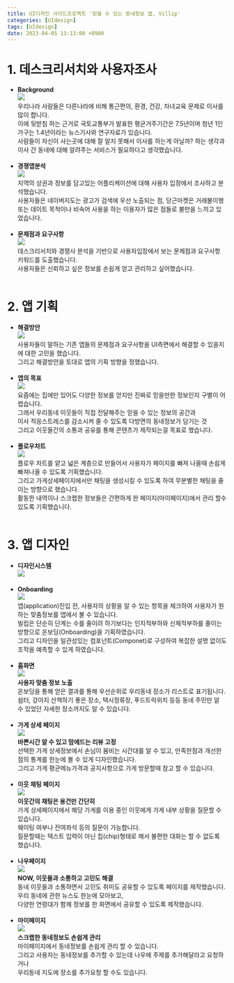 ```yaml
---
title: UI디자인 사이드프로젝트 '믿을 수 있는 동네정보 앱, Villip'
categories: [UIdesign]
tags: [UIdesign]
date: 2023-04-05 13:13:00 +0900
---
```

# 1. 데스크리서치와 사용자조사

- <b>Background</b><br><img src=https://raw.githubusercontent.com/pjaehong/pjaehong.github.io/main/assets/img/posts/villip_1.png><br>우리나라 사람들은 다른나라에 비해 통근편의, 환경, 건강, 자녀교육 문제로 이사를 많이 합니다.<br>이에 뒷받침 하는 근거로 국토교통부가 발표한 평균거주기간은 7.5년이며 청년 1인가구는 1.4년이라는 뉴스기사와 연구자료가 있습니다.<br>사람들이 자신이 사는곳에 대해 잘 알지 못해서 이사를 하는게 아닐까? 하는 생각과 이사 간 동네에 대해 알려주는 서비스가 필요하다고 생각했습니다.<br><br>
- <b>경쟁앱분석</b><br><img src=https://raw.githubusercontent.com/pjaehong/pjaehong.github.io/main/assets/img/posts/villip_2.png><br>지역의 상권과 정보를 담고있는 어플리케이션에 대해 사용자 입장에서 조사하고 분석했습니다.<br>사용자들은 네이버지도는 광고가 검색에 우선 노출되는 점, 당근마켓은 거래불이행<br>또는 데이트 목적이나 비속어 사용을 하는 이용자가 많은 점들로 불만을 느끼고 있었습니다.<br><br>
- <b>문제점과 요구사항</b><br><img src=https://raw.githubusercontent.com/pjaehong/pjaehong.github.io/main/assets/img/posts/villip_3.png><br>데스크리서치와 경쟁사 분석을 기반으로 사용자입장에서 보는 문제점과 요구사항 키워드를 도출했습니다.<br>사용자들은 신뢰하고 싶은 정보를 손쉽게 얻고 관리하고 싶어했습니다.<br><br>

# 2. 앱 기획
- <b>해결방안</b><br><img src=https://raw.githubusercontent.com/pjaehong/pjaehong.github.io/main/assets/img/posts/villip_4.png><br>사용자들이 말하는 기존 앱들의 문제점과 요구사항을 UI측면에서 해결할 수 있을지에 대한 고민을 했습니다.<br>그리고 해결방안을 토대로 앱의 기획 방향을 정했습니다.<br><br>
- <b>앱의 목표</b><br><img src=https://raw.githubusercontent.com/pjaehong/pjaehong.github.io/main/assets/img/posts/villip_5.png><br>요즘에는 집에만 있어도 다양한 정보를 얻지만 진짜로 믿을만한 정보인지 구별이 어렵습니다.<br>그래서 우리동네 이웃들이 직접 전달해주는 믿을 수 있는 정보의 공간과<br>이사 적응스트레스를 감소시켜 줄 수 있도록 다방면의 동네정보가 담기는 것<br>그리고 이웃들간의 소통과 공유를 통해 콘텐츠가 제작되는걸 목표로 했습니다.<br><br>
- <b>플로우차트</b><br><img src=https://raw.githubusercontent.com/pjaehong/pjaehong.github.io/main/assets/img/posts/villip_8.png><br>플로우 차트를 얕고 넓은 계층으로 만들어서 사용자가 페이지를 빠져 나올때 손쉽게 빠져나올 수 있도록 기획했습니다.<br>그리고 가게상세페이지에서만 채팅을 생성시킬 수 있도록 하여 무분별한 채팅을 줄이는 방향으로 했습니다.<br>활동한 내역이나 스크랩한 정보들은 간편하게 한 페이지(마이페이지)에서 관리 할수 있도록 기획했습니다.<br><br>

# 3. 앱 디자인
- <b>디자인시스템</b><br><img src=https://raw.githubusercontent.com/pjaehong/pjaehong.github.io/main/assets/img/posts/villip_7.png><br><br>
- <b>Onboarding</b><br><img src=https://raw.githubusercontent.com/pjaehong/pjaehong.github.io/main/assets/img/posts/villip_9.png><br>앱(application)진입 전, 사용자의 상황을 알 수 있는 항목을 체크하여 사용자가 원하는 맞춤정보를 앱에서 볼 수 있습니다.<br>빌립은 단순히 단계는 수를 줄이려 하기보다는 인지적부하와 신체적부하를 줄이는 방향으로 온보딩(Onboarding)을 기획하였습니다.<br>그리고 디자인을 일관성있는 컴포넌트(Componet)로 구성하여 복잡한 설명 없이도 조작을 예측할 수 있게 하였습니다.<br><br>
- <b>홈화면</b><br><img src=https://raw.githubusercontent.com/pjaehong/pjaehong.github.io/main/assets/img/posts/villip_10.png><br><b>사용자 맞춤 정보 노출</b><br>온보딩을 통해 얻은 결과를 통해 우선순위로 우리동네 장소가 리스트로 표기됩니다.<br>쉼터, 강아지 산책하기 좋은 장소, 택시정류장, 푸드트럭위치 등등 동네 주민만 알 수 있었던 자세한 장소까지도 알 수 있습니다.<br><br>
- <b>가게 상세 페이지</b><br><img src=https://raw.githubusercontent.com/pjaehong/pjaehong.github.io/main/assets/img/posts/villip_11.png><br><b>바쁜시간 알 수 있고 맘에드는 리뷰 고정</b><br>선택한 가게 상세정보에서 손님이 붐비는 시간대를 알 수 있고, 만족한점과 개선한 점의 통계를 한눈에 볼 수 있게 디자인했습니다.<br>그리고 가게 평균메뉴가격과 공지사항으로 가게 방문할때 참고 할 수 있습니다.<br><br>
- <b>이웃 채팅 페이지</b><br><img src=https://raw.githubusercontent.com/pjaehong/pjaehong.github.io/main/assets/img/posts/villip_12.png><br><b>이웃간의 채팅은 용건만 간단히</b><br>가게 상세페이지에서 해당 가게를 이용 중인 이웃에게 가게 내부 상황을 질문할 수 있습니다.<br>웨이팅 여부나 잔여좌석 등의 질문이 가능합니다.<br>질문할때는 텍스트 입력이 아닌 칩(chip)형태로 해서 불편한 대화는 할 수 없도록 했습니다.<br><br>
- <b>나우페이지</b><br><img src=https://raw.githubusercontent.com/pjaehong/pjaehong.github.io/main/assets/img/posts/villip_13.png><br><b>NOW, 이웃들과 소통하고 고민도 해결</b><br>동네 이웃들과 소통하면서 고민도 취미도 공유할 수 있도록 페이지를 제작했습니다.<br>우리 동네에 관한 뉴스도 한눈에 모아보고,<br>다양한 연령대가 함께 정보를 한 화면에서 공유할 수 있도록 제작했습니다.<br><br>
- <b>마이페이지</b><br><img src=https://raw.githubusercontent.com/pjaehong/pjaehong.github.io/main/assets/img/posts/villip_14.png><br><b>스크랩한 동네정보도 손쉽게 관리</b><br>마이페이지에서 동네정보를 손쉽게 관리 할 수 있습니다.<br>그리고 사용자는 동네정보를 추가할 수 있는데 나우에 주제를 추가해달라고 요청하거나<br>우리동네 지도에 장소를 추가요청 할 수도 있습니다.<br><br>
